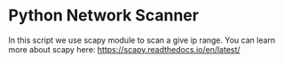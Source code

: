 # Python Network Scanner

In this script we use scapy module to scan a give ip range.
You can learn more about scapy here: https://scapy.readthedocs.io/en/latest/
